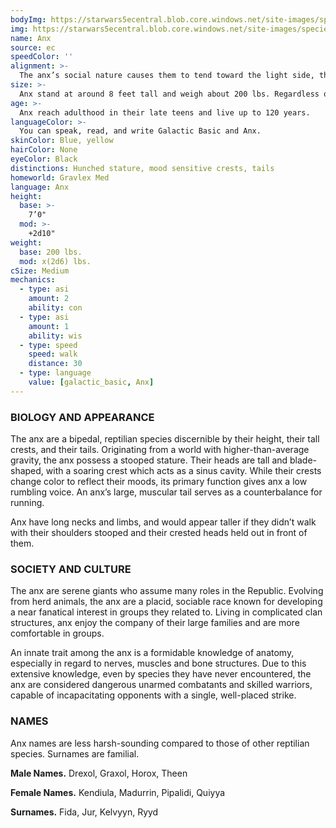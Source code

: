 ```yaml
---
bodyImg: https://starwars5ecentral.blob.core.windows.net/site-images/species/species_Anx.png
img: https://starwars5ecentral.blob.core.windows.net/site-images/species/species_Anx.png
name: Anx
source: ec
speedColor: ''
alignment: >-
  The anx’s social nature causes them to tend toward the light side, though there are exceptions.
size: >-
  Anx stand at around 8 feet tall and weigh about 200 lbs. Regardless of your position in that range, your size is Medium.
age: >-
  Anx reach adulthood in their late teens and live up to 120 years.
languageColor: >-
  You can speak, read, and write Galactic Basic and Anx. 
skinColor: Blue, yellow
hairColor: None
eyeColor: Black
distinctions: Hunched stature, mood sensitive crests, tails
homeworld: Gravlex Med
language: Anx
height:
  base: >-
    7’0"
  mod: >-
    +2d10"
weight:
  base: 200 lbs.
  mod: x(2d6) lbs.
cSize: Medium
mechanics:
  - type: asi
    amount: 2
    ability: con
  - type: asi
    amount: 1
    ability: wis
  - type: speed
    speed: walk
    distance: 30
  - type: language
    value: [galactic_basic, Anx]
---
```

### BIOLOGY AND APPEARANCE
The anx are a bipedal, reptilian species discernible by their height, their tall crests, and their tails. Originating from a world with higher-than-average gravity, the anx possess a stooped stature. Their heads are tall and blade-shaped, with a soaring crest which acts as a sinus cavity. While their crests change color to reflect their moods, its primary function gives anx a low rumbling voice. An anx’s large, muscular tail serves as a counterbalance for running.

Anx have long necks and limbs, and would appear taller if they didn’t walk with their shoulders stooped and their crested heads held out in front of them.

### SOCIETY AND CULTURE
The anx are serene giants who assume many roles in the Republic. Evolving from herd animals, the anx are a placid, sociable race known for developing a near fanatical interest in groups they related to. Living in complicated clan structures, anx enjoy the company of their large families and are more comfortable in groups.

An innate trait among the anx is a formidable knowledge of anatomy, especially in regard to nerves, muscles and bone structures. Due to this extensive knowledge, even by species they have never encountered, the anx are considered dangerous unarmed combatants and skilled warriors, capable of incapacitating opponents with a single, well-placed strike.

### NAMES
Anx names are less harsh-sounding compared to those of other reptilian species. Surnames are familial.

__Male Names.__ Drexol, Graxol, Horox, Theen

__Female Names.__ Kendiula, Madurrin, Pipalidi, Quiyya

__Surnames.__ Fida, Jur, Kelvyyn, Ryyd



    